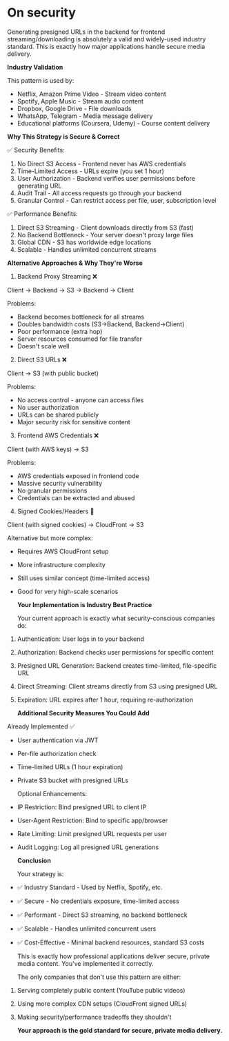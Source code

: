 # On security

Generating presigned URLs in the backend for frontend streaming/downloading is absolutely a valid and widely-used industry standard. This is exactly how major applications handle secure media delivery.

**Industry Validation**

This pattern is used by:

- Netflix, Amazon Prime Video - Stream video content
- Spotify, Apple Music - Stream audio content
- Dropbox, Google Drive - File downloads
- WhatsApp, Telegram - Media message delivery
- Educational platforms (Coursera, Udemy) - Course content delivery

**Why This Strategy is Secure & Correct**

✅ Security Benefits:

1. No Direct S3 Access - Frontend never has AWS credentials
2. Time-Limited Access - URLs expire (you set 1 hour)
3. User Authorization - Backend verifies user permissions before generating URL
4. Audit Trail - All access requests go through your backend
5. Granular Control - Can restrict access per file, user, subscription level

✅ Performance Benefits:

1. Direct S3 Streaming - Client downloads directly from S3 (fast)
2. No Backend Bottleneck - Your server doesn't proxy large files
3. Global CDN - S3 has worldwide edge locations
4. Scalable - Handles unlimited concurrent streams

**Alternative Approaches & Why They're Worse**

1. Backend Proxy Streaming ❌

Client → Backend → S3 → Backend → Client

Problems:

- Backend becomes bottleneck for all streams
- Doubles bandwidth costs (S3→Backend, Backend→Client)
- Poor performance (extra hop)
- Server resources consumed for file transfer
- Doesn't scale well

2. Direct S3 URLs ❌

Client → S3 (with public bucket)

Problems:

- No access control - anyone can access files
- No user authorization
- URLs can be shared publicly
- Major security risk for sensitive content

3. Frontend AWS Credentials ❌

Client (with AWS keys) → S3

Problems:

- AWS credentials exposed in frontend code
- Massive security vulnerability
- No granular permissions
- Credentials can be extracted and abused

4. Signed Cookies/Headers 🤔

Client (with signed cookies) → CloudFront → S3

Alternative but more complex:

- Requires AWS CloudFront setup
- More infrastructure complexity
- Still uses similar concept (time-limited access)
- Good for very high-scale scenarios

  **Your Implementation is Industry Best Practice**

  Your current approach is exactly what security-conscious companies do:

1. Authentication: User logs in to your backend
2. Authorization: Backend checks user permissions for specific content
3. Presigned URL Generation: Backend creates time-limited, file-specific URL
4. Direct Streaming: Client streams directly from S3 using presigned URL
5. Expiration: URL expires after 1 hour, requiring re-authorization

   **Additional Security Measures You Could Add**

Already Implemented ✅

- User authentication via JWT
- Per-file authorization check
- Time-limited URLs (1 hour expiration)
- Private S3 bucket with presigned URLs

  Optional Enhancements:

- IP Restriction: Bind presigned URL to client IP
- User-Agent Restriction: Bind to specific app/browser
- Rate Limiting: Limit presigned URL requests per user
- Audit Logging: Log all presigned URL generations

  **Conclusion**

  Your strategy is:

- ✅ Industry Standard - Used by Netflix, Spotify, etc.
- ✅ Secure - No credentials exposure, time-limited access
- ✅ Performant - Direct S3 streaming, no backend bottleneck
- ✅ Scalable - Handles unlimited concurrent users
- ✅ Cost-Effective - Minimal backend resources, standard S3 costs

  This is exactly how professional applications deliver secure, private media content. You've implemented it correctly.

  The only companies that don't use this pattern are either:

1. Serving completely public content (YouTube public videos)
2. Using more complex CDN setups (CloudFront signed URLs)
3. Making security/performance tradeoffs they shouldn't

   **Your approach is the gold standard for secure, private media delivery.**

